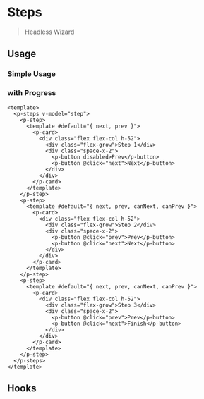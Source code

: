 <script setup>
  import pSteps from './Steps.vue'
  import pStep from './Step.vue'
  import pCard from '../card/Card.vue'
  import pButton from '../button/Button.vue'
  import pProgress from '../progress/Progress.vue'
  import pProgressItem from '../progress/ProgressItem.vue'
  import { ref } from 'vue-demi'

  const step = ref(1)
</script>

# Steps
> Headless Wizard

## Usage

### Simple Usage

<preview>
  <p-steps v-model="step">
    <p-step>
      <template #default="{ next, prev }">
        <p-card>
          <div class="flex flex-col h-52">
            <div class="flex-grow">Step 1</div>
            <div class="space-x-2">
              <p-button disabled>Prev</p-button>
              <p-button @click="next">Next</p-button>
            </div>
          </div>
        </p-card>
      </template>
    </p-step>
    <p-step>
      <template #default="{ next, prev, canNext, canPrev }">
        <p-card>
          <div class="flex flex-col h-52">
            <div class="flex-grow">Step 2</div>
            <div class="space-x-2">
              <p-button @click="prev">Prev</p-button>
              <p-button @click="next">Next</p-button>
            </div>
          </div>
        </p-card>
      </template>
    </p-step>
    <p-step>
      <template #default="{ next, prev, canNext, canPrev }">
        <p-card>
          <div class="flex flex-col h-52">
            <div class="flex-grow">Step 3</div>
            <div class="space-x-2">
              <p-button @click="prev">Prev</p-button>
              <p-button @click="next">Finish</p-button>
            </div>
          </div>
        </p-card>
      </template>
    </p-step>
  </p-steps>
</preview>

### with Progress

<preview class="flex-col">
  <p-progress :active="step">
    <p-progress-item label="Step 1" />
    <p-progress-item label="Step 2" />
    <p-progress-item label="Step 3" />
  </p-progress>
  <p-steps v-model="step">
    <p-step>
      <template #default="{ next, prev }">
        <p-card>
          <div class="flex flex-col h-52">
            <div class="flex-grow">Step 1</div>
            <div class="space-x-2">
              <p-button disabled>Prev</p-button>
              <p-button @click="next">Next</p-button>
            </div>
          </div>
        </p-card>
      </template>
    </p-step>
    <p-step>
      <template #default="{ next, prev, canNext, canPrev }">
        <p-card>
          <div class="flex flex-col h-52">
            <div class="flex-grow">Step 2</div>
            <div class="space-x-2">
              <p-button @click="prev">Prev</p-button>
              <p-button @click="next">Next</p-button>
            </div>
          </div>
        </p-card>
      </template>
    </p-step>
    <p-step>
      <template #default="{ next, prev, canNext, canPrev }">
        <p-card>
          <div class="flex flex-col h-52">
            <div class="flex-grow">Step 3</div>
            <div class="space-x-2">
              <p-button @click="prev">Prev</p-button>
              <p-button @click="next">Finish</p-button>
            </div>
          </div>
        </p-card>
      </template>
    </p-step>
  </p-steps>
</preview>

```vue
<template>
  <p-steps v-model="step">
    <p-step>
      <template #default="{ next, prev }">
        <p-card>
          <div class="flex flex-col h-52">
            <div class="flex-grow">Step 1</div>
            <div class="space-x-2">
              <p-button disabled>Prev</p-button>
              <p-button @click="next">Next</p-button>
            </div>
          </div>
        </p-card>
      </template>
    </p-step>
    <p-step>
      <template #default="{ next, prev, canNext, canPrev }">
        <p-card>
          <div class="flex flex-col h-52">
            <div class="flex-grow">Step 2</div>
            <div class="space-x-2">
              <p-button @click="prev">Prev</p-button>
              <p-button @click="next">Next</p-button>
            </div>
          </div>
        </p-card>
      </template>
    </p-step>
    <p-step>
      <template #default="{ next, prev, canNext, canPrev }">
        <p-card>
          <div class="flex flex-col h-52">
            <div class="flex-grow">Step 3</div>
            <div class="space-x-2">
              <p-button @click="prev">Prev</p-button>
              <p-button @click="next">Finish</p-button>
            </div>
          </div>
        </p-card>
      </template>
    </p-step>
  </p-steps>
</template>
```

## Hooks

